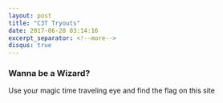 ```yaml
---
layout: post
title: "C3T Tryouts"
date: 2017-06-28 03:14:16
excerpt_separator: <!--more-->
disqus: true
---
```


### Wanna be a Wizard?

Use your magic time traveling eye and find the flag on this site

